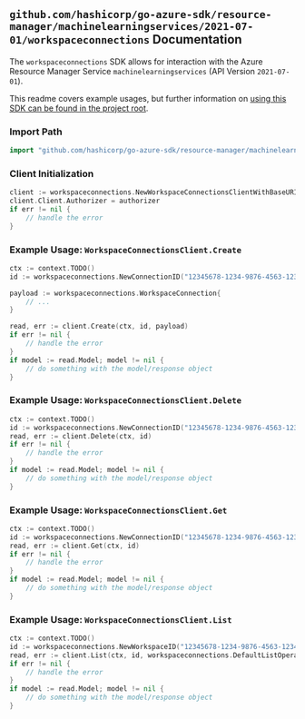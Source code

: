 
## `github.com/hashicorp/go-azure-sdk/resource-manager/machinelearningservices/2021-07-01/workspaceconnections` Documentation

The `workspaceconnections` SDK allows for interaction with the Azure Resource Manager Service `machinelearningservices` (API Version `2021-07-01`).

This readme covers example usages, but further information on [using this SDK can be found in the project root](https://github.com/hashicorp/go-azure-sdk/tree/main/docs).

### Import Path

```go
import "github.com/hashicorp/go-azure-sdk/resource-manager/machinelearningservices/2021-07-01/workspaceconnections"
```


### Client Initialization

```go
client := workspaceconnections.NewWorkspaceConnectionsClientWithBaseURI("https://management.azure.com")
client.Client.Authorizer = authorizer
if err != nil {
	// handle the error
}
```


### Example Usage: `WorkspaceConnectionsClient.Create`

```go
ctx := context.TODO()
id := workspaceconnections.NewConnectionID("12345678-1234-9876-4563-123456789012", "example-resource-group", "workspaceValue", "connectionValue")

payload := workspaceconnections.WorkspaceConnection{
	// ...
}

read, err := client.Create(ctx, id, payload)
if err != nil {
	// handle the error
}
if model := read.Model; model != nil {
	// do something with the model/response object
}
```


### Example Usage: `WorkspaceConnectionsClient.Delete`

```go
ctx := context.TODO()
id := workspaceconnections.NewConnectionID("12345678-1234-9876-4563-123456789012", "example-resource-group", "workspaceValue", "connectionValue")
read, err := client.Delete(ctx, id)
if err != nil {
	// handle the error
}
if model := read.Model; model != nil {
	// do something with the model/response object
}
```


### Example Usage: `WorkspaceConnectionsClient.Get`

```go
ctx := context.TODO()
id := workspaceconnections.NewConnectionID("12345678-1234-9876-4563-123456789012", "example-resource-group", "workspaceValue", "connectionValue")
read, err := client.Get(ctx, id)
if err != nil {
	// handle the error
}
if model := read.Model; model != nil {
	// do something with the model/response object
}
```


### Example Usage: `WorkspaceConnectionsClient.List`

```go
ctx := context.TODO()
id := workspaceconnections.NewWorkspaceID("12345678-1234-9876-4563-123456789012", "example-resource-group", "workspaceValue")
read, err := client.List(ctx, id, workspaceconnections.DefaultListOperationOptions())
if err != nil {
	// handle the error
}
if model := read.Model; model != nil {
	// do something with the model/response object
}
```
